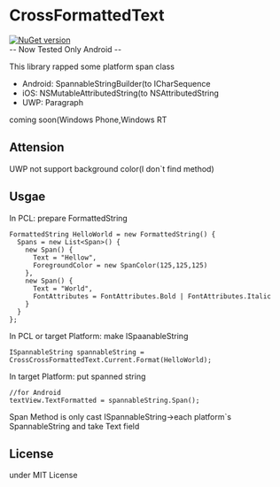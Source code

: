 # CrossFormattedText
[![NuGet version](https://badge.fury.io/nu/Plugin.CrossFormattedText.svg)](https://www.nuget.org/packages/Plugin.CrossFormattedText/)  
-- Now Tested Only Android --
      
This library rapped some platform span class
- Android: SpannableStringBuilder(to ICharSequence
- iOS: NSMutableAttributedString(to NSAttributedString
- UWP: Paragraph
      
coming soon(Windows Phone,Windows RT

## Attension
UWP not support background color(I don`t find method)

## Usgae

In PCL: prepare FormattedString
```
FormattedString HelloWorld = new FormattedString() {
  Spans = new List<Span>() {
    new Span() {
      Text = "Hellow",
      ForegroundColor = new SpanColor(125,125,125)
    },
    new Span() {
      Text = "World",
      FontAttributes = FontAttributes.Bold | FontAttributes.Italic
    }
  }
};
```

In PCL or target Platform: make ISpaanableString
```
ISpannableString spannableString = CrossCrossFormattedText.Current.Format(HelloWorld);
```

In target Platform: put spanned string
```
//for Android
textView.TextFormatted = spannableString.Span();
```

Span Method is only cast ISpannableString→each platform`s SpannableString and take Text field

## License
under MIT License
